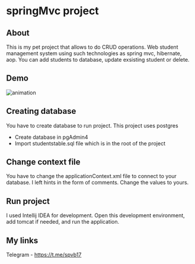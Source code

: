 # springMvc project

## About
This is my pet project that allows to do CRUD operations. Web student management system using such technologies as spring mvc, hibernate, aop. You can add students to database, update exsisting student or delete. 

## Demo
![animation](https://user-images.githubusercontent.com/90541044/205387488-44c31358-2c2c-4d5c-846a-3858e801927c.gif)

## Creating database
You have to create database to run project. This project uses postgres

* Create database in pgAdmin4
* Import studentstable.sql file which is in the root of the project

## Change context file
You have to change the applicationContext.xml file to connect to your database. I left hints in the form of comments. Change the values to yours.

## Run project
I used Intellij IDEA for development. Open this development environment, add tomcat if needed, and run the application.

## My links
Telegram - https://t.me/spvb17 

